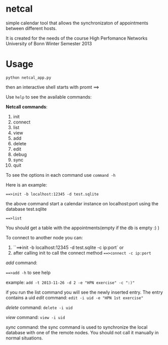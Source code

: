 netcal
======

simple calendar tool that allows the synchronizaton of appointments between different hosts.

It is created for the needs of the course High Perfomance Networks
University of Bonn Winter Semester 2013

Usage
======
```
python netcal_app.py
```

then an interactive shell starts with promt ==>

Use ```help``` to see the available commands:

**Netcall commands**:

1. init
2. connect
2. list
3. view
4. add
5. delete
6. edit
7. debug
9. sync
10. quit

To see the options in each command use `command -h`

Here is an example:

`==>init -b localhost:12345 -d test.sqlite`

the above command start a calendar instance on localhost:port using
the database test.sqlite

`==>list`

You should get a table with the appointments(empty if the db is empty :) )

To connect to another node you can:
1. ``==>init -b localhost:12345 -d test.sqlite -c ip:port`
    or
2. after calling init to call the connect method `==>connect -c ip:port`

*add* command:

`==>add -h` to see help

example:
`add -t 2013-11-26 -d 2 -e "HPN exercise" -c ":)"`

if you run the list command you will see the newly inserted entry.
The entry contains a uid
*edit* command:
`edit -i uid -e "HPN 1st exercise"`

*delete* command:
`delete -i uid`

*view* command:
`view -i uid`

*sync* command:
the sync command is used to synchronize the local database with one
of the remote nodes. You should not call it manually in normal situations.
